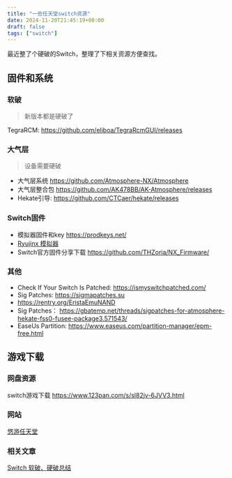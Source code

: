 ```yaml
---
title: "一些任天堂switch资源"
date: 2024-11-20T21:45:19+08:00
draft: false
tags: ["switch"]
---
```


最近整了个硬破的Switch，整理了下相关资源方便查找。

## 固件和系统

### 软破

> 新版本都是硬破了

TegraRCM: https://github.com/eliboa/TegraRcmGUI/releases

### 大气层

> 设备需要硬破

+ 大气层系统 https://github.com/Atmosphere-NX/Atmosphere
+ 大气层整合包 https://github.com/AK478BB/AK-Atmosphere/releases
+ Hekate引导: https://github.com/CTCaer/hekate/releases

### Switch固件

+ 模拟器固件和key https://prodkeys.net/
+ [Ryujinx 模拟器](https://github.com/GreemDev/Ryujinx)
+ Switch官方固件分享下载 https://github.com/THZoria/NX_Firmware/

### 其他

+ Check If Your Switch Is Patched: https://ismyswitchpatched.com/
+ Sig Patches: https://sigmapatches.su
+ https://rentry.org/EristaEmuNAND
+ Sig Patches： https://gbatemp.net/threads/sigpatches-for-atmosphere-hekate-fss0-fusee-package3.571543/
+ EaseUs Partition: https://www.easeus.com/partition-manager/epm-free.html

## 游戏下载

### 网盘资源

switch游戏下载 https://www.123pan.com/s/sl82jv-6JVV3.html

### 网站

[悠游任天堂](https://yyrtt.com)

### 相关文章

[Switch 软破、硬破总结](https://chenshake.com/2024/04/10/switch-Hack/)
